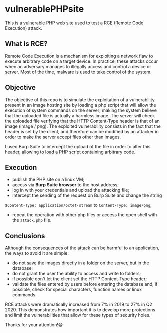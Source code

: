 # vulnerablePHPsite
This is a vulnerable PHP web site used to test a RCE (Remote Code Execution) attack.

## What is RCE?
Remote Code Execution is a mechanism for exploiting a network flaw to execute arbitrary code on a target device.
In practice, these attacks occur when an adversary manages to illegally access and control a device or server. Most of the time, malware is used to take control of the system.

## Objective
The objective of this repo is to simulate the exploitation of a vulnerability present in an image hosting site by loading a php script that will allow the execution of system commands on the server; making the system believe that the uploaded file is actually a harmless image.
The server will check the uploaded file verifying that the HTTP Content-Type header is that of an image (image / png). The exploited vulnerability consists in the fact that the header is set by the client, and therefore can be modified by an attacker in order to make the server accept files other than images.

I used Burp Suite to intercept the upload of the file in order to alter this header, allowing to load a PHP script containing arbitrary code.

## Execution
- publish the PHP site on a linux VM;
- access via **Burp Suite browser** to the host address;
- log in with your credentials and upload the attacking file;
- intercept the sending of the request on Burp Suite and change the string 

s`Content-Type: application/octet-stream` to `Content-Type: image/png`;
- repeat the operation with other php files or access the open shell with the `attack.php` file.

## Conclusions
Although the consequences of the attack can be harmful to an application, the ways to avoid it are simple:
- do not save the images directly in a folder on the server, but in the database;
- do not grant the user the ability to access and write to folders;
- if possible don't let the client set the HTTP Content-Type header;
- validate the files entered by users before entering the database and, if possible, check for special characters, function names or linux commands.

RCE attacks were dramatically increased from 7% in 2019 to 27% in Q2 2020. This demonstrates how important it is to develop more protections and limit the vulnerabilities that allow for these types of security holes.




Thanks for your attention!&#128513;